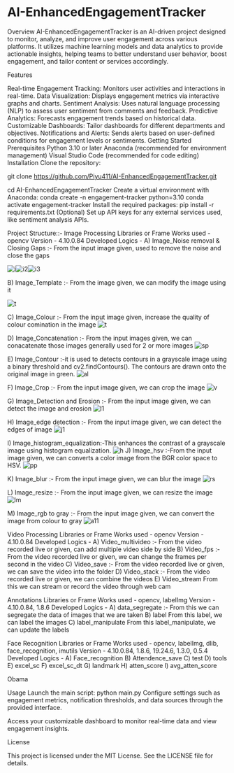 # AI-EnhancedEngagementTracker
Overview
AI-EnhancedEngagementTracker is an AI-driven project designed to monitor, analyze, and improve user engagement across various platforms. It utilizes machine learning models and data analytics to provide actionable insights, helping teams to better understand user behavior, boost engagement, and tailor content or services accordingly.

Features

Real-time Engagement Tracking: Monitors user activities and interactions in real-time.
Data Visualization: Displays engagement metrics via interactive graphs and charts.
Sentiment Analysis: Uses natural language processing (NLP) to assess user sentiment from comments and feedback.
Predictive Analytics: Forecasts engagement trends based on historical data.
Customizable Dashboards: Tailor dashboards for different departments and objectives.
Notifications and Alerts: Sends alerts based on user-defined conditions for engagement levels or sentiments.
Getting Started
Prerequisites
Python 3.10 or later
Anaconda (recommended for environment management)
Visual Studio Code (recommended for code editing)
Installation
Clone the repository:

git clone https://github.com/Piyu411/AI-EnhancedEngagementTracker.git

cd AI-EnhancedEngagementTracker
Create a virtual environment with Anaconda:
conda create -n engagement-tracker python=3.10
conda activate engagement-tracker
Install the required packages:
pip install -r requirements.txt
(Optional) Set up API keys for any external services used, like sentiment analysis APIs.


Project Structure::-
Image Processing Libraries or Frame Works used - opencv Version - 4.10.0.84 Developed Logics -
A) Image_Noise removal & Closing Gaps :- From the input image given, used to remove the noise and close the gaps 

![i](https://github.com/user-attachments/assets/c678c6f1-b3f8-401e-b1fd-da2f5e79a4fb)![i2](https://github.com/user-attachments/assets/3ba2e7a8-8ad1-45c7-a3a2-5d7e89f1a5d3)![i3](https://github.com/user-attachments/assets/53c67a48-ab6c-48e9-a35d-8d59a3187475)

B) Image_Template :- From the image given, we can modify the image using it

![t](https://github.com/user-attachments/assets/c92d20ca-3735-4837-8a69-5378b0139d09)

C) Image_Colour :- From the input image given, increase the quality of colour comination in the image 
![t](https://github.com/user-attachments/assets/4b172b25-94c0-4e76-99f2-23854ef57e98)

D) Image_Concatenation :- From the input images given, we can conacatenate those images generally used for 2 or more images
![sp](https://github.com/user-attachments/assets/30b9aedb-6503-459d-b612-74dd10b95cf8)

E) Image_Contour :-it is used to detects contours in a grayscale image using a binary threshold and cv2.findContours(). The contours are drawn onto the original image in green.
![al](https://github.com/user-attachments/assets/8cdc87e7-e838-43a1-abc8-e10c5b17f7f2)

F) Image_Crop :- From the input image given, we can crop the image 
![v](https://github.com/user-attachments/assets/63de225c-9d0a-45b0-a9dd-6c0284d06ea1)

G) Image_Detection and Erosion :- From the input image given, we can detect the image and erosion
![l1](https://github.com/user-attachments/assets/f1cd8bf1-9a6f-41dd-ab7b-b2ee1d8f3a0b)

H) Image_edge detection :- From the input image given, we can detect the edges of image
![j1](https://github.com/user-attachments/assets/63679669-3b49-4b63-8b4d-e8b21bd9dce5)

I) Image_histogram_equalization:-This enhances the contrast of a grayscale image using histogram equalization.
![h](https://github.com/user-attachments/assets/7e3d33ce-72ba-4b57-b20d-d0567e4220e0)
J) Image_hsv :-From the input image given, we can converts a color image from the BGR color space to HSV.
![pp](https://github.com/user-attachments/assets/a76532a5-672b-418e-86f2-fdee0d55d31a)

K)  Image_blur :- From the input image given, we can blur the image
![rs](https://github.com/user-attachments/assets/ec31566b-0f03-4a20-a9df-f8c101e10c2d)

L) Image_resize :- From the input image given, we can resize the image
![lm](https://github.com/user-attachments/assets/a6a6e65a-d1c1-4b25-a837-eee1dfdca4db)

M) Image_rgb to gray :- From the input image given, we can convert the image from colour to gray
![a11](https://github.com/user-attachments/assets/d9f1f83f-72e9-402c-a015-8ebb1393785f)



Video Processing Libraries or Frame Works used - opencv Version - 4.10.0.84 Developed Logics - 
A) Video_multivideo :- From the video recorded live or given, can add multiple video side by side 
B) Video_fps :- From the video recorded live or given, we can change the frames per second in the video 
C) Video_save :- From the video recorded live or given, we can save the video into the folder 
D) Video_stack :- From the video recorded live or given, we can combine the videos 
E) Video_stream From this we can stream or record the video through web cam
 
Annotations Libraries or Frame Works used - opencv, labelImg Version - 4.10.0.84, 1.8.6 Developed Logics - 
A) data_segregate :- From this we can segregate the data of images that we are taken 
B) label From this label, we can label the images 
C) label_manipulate From this label_manipulate, we can update the labels

Face Recognition Libraries or Frame Works used - opencv, labelImg, dlib, face_recognition, imutils Version - 4.10.0.84, 1.8.6, 19.24.6, 1.3.0, 0.5.4 Developed Logics - 
A) Face_recognition 
B) Attendence_save 
C) test 
D) tools 
E) excel_sc 
F) excel_sc_dt 
G) landmark 
H) atten_score 
I) avg_atten_score

Obama

Usage
Launch the main script:
python main.py
Configure settings such as engagement metrics, notification thresholds, and data sources through the provided interface.

Access your customizable dashboard to monitor real-time data and view engagement insights.

License

This project is licensed under the MIT License. See the LICENSE file for details.
